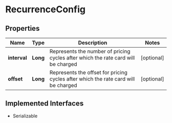 

# RecurrenceConfig


## Properties

| Name | Type | Description | Notes |
|------------ | ------------- | ------------- | -------------|
|**interval** | **Long** | Represents the number of pricing cycles after which the rate card will be charged |  [optional] |
|**offset** | **Long** | Represents the offset for pricing cycles after which the rate card will be charged |  [optional] |


## Implemented Interfaces

* Serializable


